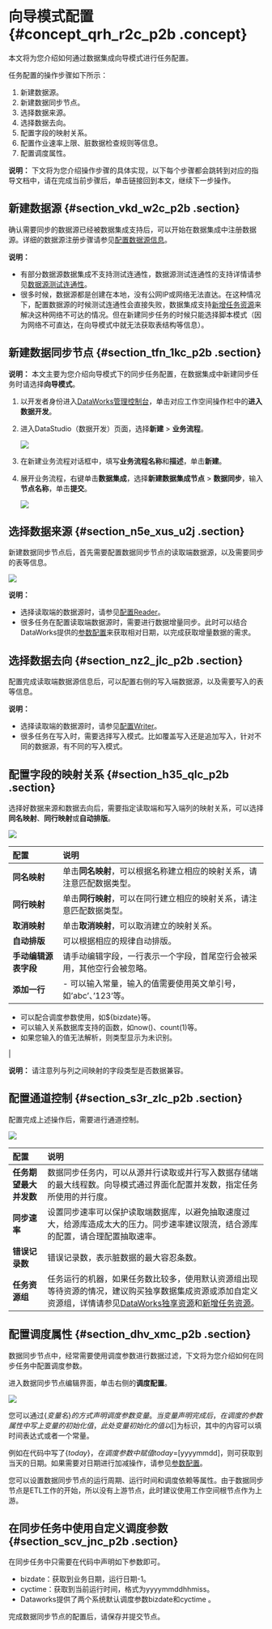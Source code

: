 # 向导模式配置 {#concept_qrh_r2c_p2b .concept}

本文将为您介绍如何通过数据集成向导模式进行任务配置。

任务配置的操作步骤如下所示：

1.  新建数据源。
2.  新建数据同步节点。
3.  选择数据来源。
4.  选择数据去向。
5.  配置字段的映射关系。
6.  配置作业速率上限、脏数据检查规则等信息。
7.  配置调度属性。

**说明：** 下文将为您介绍操作步骤的具体实现，以下每个步骤都会跳转到对应的指导文档中，请在完成当前步骤后，单击链接回到本文，继续下一步操作。

## 新建数据源 {#section_vkd_w2c_p2b .section}

确认需要同步的数据源已经被数据集成支持后，可以开始在数据集成中注册数据源。详细的数据源注册步骤请参见[配置数据源信息](https://www.alibabacloud.com/help/faq-list/72788.htm)。

**说明：** 

-   有部分数据源数据集成不支持测试连通性，数据源测试连通性的支持详情请参见[数据源测试连通性](intl.zh-CN/使用指南/数据集成/数据源配置/数据源测试连通性.md#)。
-   很多时候，数据源都是创建在本地，没有公网IP或网络无法直达。在这种情况下，配置数据源的时候测试连通性会直接失败，数据集成支持[新增任务资源](intl.zh-CN/使用指南/数据集成/常见配置/新增任务资源.md#)来解决这种网络不可达的情况。但在新建同步任务的时候只能选择脚本模式（因为网络不可直达，在向导模式中就无法获取表结构等信息）。

## 新建数据同步节点 {#section_tfn_1kc_p2b .section}

**说明：** 本文主要为您介绍向导模式下的同步任务配置，在数据集成中新建同步任务时请选择**向导模式**。

1.  以开发者身份进入[DataWorks管理控制台](https://workbench.data.aliyun.com/console)，单击对应工作空间操作栏中的**进入数据开发**。
2.  进入DataStudio（数据开发）页面，选择**新建** \> **业务流程**。

    ![](http://static-aliyun-doc.oss-cn-hangzhou.aliyuncs.com/assets/img/16216/15629928497611_zh-CN.png)

3.  在新建业务流程对话框中，填写**业务流程名称**和**描述**，单击**新建**。
4.  展开业务流程，右键单击**数据集成**，选择**新建数据集成节点** \> **数据同步**，输入**节点名称**，单击**提交**。

    ![](http://static-aliyun-doc.oss-cn-hangzhou.aliyuncs.com/assets/img/16216/15629928497612_zh-CN.png)


## 选择数据来源 {#section_n5e_xus_u2j .section}

新建数据同步节点后，首先需要配置数据同步节点的读取端数据源，以及需要同步的表等信息。

![](http://static-aliyun-doc.oss-cn-hangzhou.aliyuncs.com/assets/img/16216/15629928497614_zh-CN.png)

**说明：** 

-   选择读取端的数据源时，请参见[配置Reader](https://www.alibabacloud.com/help/faq-list/49806.htm)。
-   很多任务在配置读取端数据源时，需要进行数据增量同步。此时可以结合DataWorks提供的[参数配置](intl.zh-CN/使用指南/数据开发/调度配置/参数配置.md#)来获取相对日期，以完成获取增量数据的需求。

## 选择数据去向 {#section_nz2_jlc_p2b .section}

配置完成读取端数据源信息后，可以配置右侧的写入端数据源，以及需要写入的表等信息。

**说明：** 

-   选择读取端的数据源时，请参见[配置Writer](https://www.alibabacloud.com/help/faq-list/74301.htm)。
-   很多任务在写入时，需要选择写入模式。比如覆盖写入还是追加写入，针对不同的数据源，有不同的写入模式。

## 配置字段的映射关系 {#section_h35_qlc_p2b .section}

选择好数据来源和数据去向后，需要指定读取端和写入端列的映射关系，可以选择**同名映射**、**同行映射**或**自动排版**。

![](http://static-aliyun-doc.oss-cn-hangzhou.aliyuncs.com/assets/img/16216/15629928497615_zh-CN.png)

|配置|说明|
|:-|:-|
|**同名映射**|单击**同名映射**，可以根据名称建立相应的映射关系，请注意匹配数据类型。|
|**同行映射**|单击**同行映射**，可以在同行建立相应的映射关系，请注意匹配数据类型。|
|**取消映射**|单击**取消映射**，可以取消建立的映射关系。|
|**自动排版**|可以根据相应的规律自动排版。|
|**手动编辑源表字段**|请手动编辑字段，一行表示一个字段，首尾空行会被采用，其他空行会被忽略。|
|**添加一行**| -   可以输入常量，输入的值需要使用英文单引号，如’abc’、’123’等。
-   可以配合调度参数使用，如$\{bizdate\}等。
-   可以输入关系数据库支持的函数，如now\(\)、count\(1\)等。
-   如果您输入的值无法解析，则类型显示为未识别。

 |

**说明：** 请注意列与列之间映射的字段类型是否数据兼容。

## 配置通道控制 {#section_s3r_zlc_p2b .section}

配置完成上述操作后，需要进行通道控制。

![](http://static-aliyun-doc.oss-cn-hangzhou.aliyuncs.com/assets/img/16216/15629928497616_zh-CN.png)

|配置|说明|
|:-|:-|
|**任务期望最大并发数**|数据同步任务内，可以从源并行读取或并行写入数据存储端的最大线程数。向导模式通过界面化配置并发数，指定任务所使用的并行度。|
|**同步速率**|设置同步速率可以保护读取端数据库，以避免抽取速度过大，给源库造成太大的压力。同步速率建议限流，结合源库的配置，请合理配置抽取速率。|
|**错误记录数**|错误记录数，表示脏数据的最大容忍条数。|
|**任务资源组**|任务运行的机器，如果任务数比较多，使用默认资源组出现等待资源的情况，建议购买独享数据集成资源或添加自定义资源组，详情请参见[DataWorks独享资源](../../../../intl.zh-CN/产品定价/预付费（包年包月）/DataWorks独享资源.md#)和[新增任务资源](intl.zh-CN/使用指南/数据集成/常见配置/新增任务资源.md#)。|

## 配置调度属性 {#section_dhv_xmc_p2b .section}

数据同步节点中，经常需要使用调度参数进行数据过滤，下文将为您介绍如何在同步任务中配置调度参数。

进入数据同步节点编辑界面，单击右侧的**调度配置**。

![](http://static-aliyun-doc.oss-cn-hangzhou.aliyuncs.com/assets/img/16216/15629928507617_zh-CN.png)

您可以通过$\{变量名\}的方式声明调度参数变量。当变量声明完成后，在调度的参数属性中写上变量的初始化值，此处变量初始化的值以$\[\]为标识，其中的内容可以填时间表达式或者一个常量。

例如在代码中写了$\{today\}，在调度参数中赋值today=$\[yyyymmdd\]，则可获取到当天的日期。如果需要对日期进行加减操作，请参见[参数配置](intl.zh-CN/使用指南/数据开发/调度配置/参数配置.md#)。

您可以设置数据同步节点的运行周期、运行时间和调度依赖等属性。由于数据同步节点是ETL工作的开始，所以没有上游节点，此时建议使用工作空间根节点作为上游。

## 在同步任务中使用自定义调度参数 {#section_scv_jnc_p2b .section}

在同步任务中只需要在代码中声明如下参数即可。

-   bizdate：获取到业务日期，运行日期-1。
-   cyctime：获取到当前运行时间，格式为yyyymmddhhmiss。
-   Dataworks提供了两个系统默认调度参数bizdate和cyctime 。

完成数据同步节点的配置后，请保存并提交节点。

